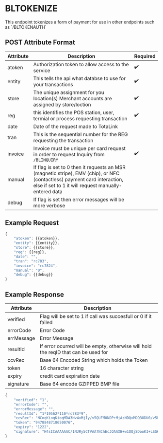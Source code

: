 # BLTOKENIZE

<PageHeader />
This endpoint tokenizes a form of payment for use in other endpoints such as `/BLTOKENAUTH`

## POST Attribute Format

| Attribute | Description                                                                                                           | Required
| --------- | --------------------------------------------------------------------------------------------------------------------- |-----------
| atoken    | Authorization token to allow access to the service                                                                    | :heavy_check_mark:
| entity    | This tells the api what databse to use for your transactions                                                          | :heavy_check_mark:
| store     | The unique assignment for you location(s) Merchant accounts are assigned by store/loction                             | :heavy_check_mark:
| reg       | this identifies the POS station, user, termial or process requesting transaction                                                                                                                         | :heavy_check_mark:
| date      | Date of the request made to TotaLink                                                                                  |
| tran      | This is the sequential number for the REG requesting the transaction                                                  |
| invoice   | Invoice must be unique per card request in order to request Inquiry from `/BLINQUIRY`                                 | :heavy_check_mark:
| manual     | If flag is set to 0 then it requests an MSR (magnetic stripe), EMV (chip), or NFC (contactless) payment card interaction, else if set to 1 it will request manually-entered data                                                                                                               |
| debug     | If flag is set then error messages will be more verbose                                                               |

## Example Request
```javascript
{
    "atoken": {{atoken}},
    "entity": {{entity}},
    "store": {{store}},
    "reg": {{reg}},
    "date": "",
    "tran": "rc783",
    "invoice": "rc7824",
    "manual": "0",
    "debug": {{debug}}
}
```
## Example Response
|Attribute| Description                                     |                                                 
|----------|------------------------------------------------|
|verified  | Flag will be set to 1 if call was succesfull or 0 if it failed                    |
|errorCode | Error Code                                     |
|errMessage| Error Message                                  |
|resultId  | If error ocurred will be empty, otherwise will hold the reqID that can be used for |
|ccvRec    | Base 64 Encoded String which holds the Token   |
|token     | 16 character string                            |
|expiry    | credit card expiration date                     |
|signature | Base 64 encode GZIPPED BMP file                |

```Javascript
{
    "verified": "1",
    "errorCode": "",
    "errorMessage": "",
    "resultId": "1*19562*110*rc783*9",
    "ccvRec": "NCoqKioqKioqMDA3Nv4xMjIy/v5QUFM0NDP+MjAzNDQxMDQ3ODU0/v5FTkNSWVBURUT+Vv5WaXNh/v5B/v5bRDIwXSBDaGFyZ2UgQWNjZXB0ZWQu/v7+/v7+MSoxOTU2MioxMTAqcmM3ODMqOf7+/v7+/v7+/v7+/v7+/v7+/v7+VE9LRU4tTkVX/jk0Nzg4NDg3MTg2NTAwNzb+Qk9MVP7+/v7+/v7+/v7+/v7+/v7+/v7+/v7+/v7+/lr+WP5yYzc4MzD+SDRzSUNBQUFBQUFDLzFOSlJ5NUNUVkFBN05DaEVjSlFBQVhCK3cxUVFqU0Rvb0tJK0xTUzZpaUlUbjRNQXNzZ1luYnR6VE52MjQ5SFZhM1Z2WHFQZWxXalVkWHowNy9OT1FNQUFBQUFnRjhzZjJ4djdnTUFBQUNBeTV3REFDand4ejF1S2dBQQ==",
    "token": "9478848718650076",
    "expiry": "1222",
    "signature": "H4sICAAAAAAC/1NJRy5CTVAA7NChEcJQAAXB+w1QQjSDooKI+LSS6iiITn4MAssgYnbtzTNv249HVa3VvXqPelWjUdXz07/NOQMAAAAAgF8sf2xv7gMAAACAy5wDACjwxz1uKgAA"
}
```

